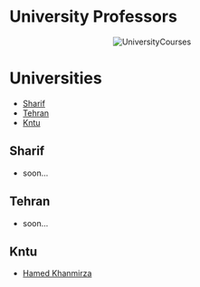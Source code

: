 # University Professors
<div align="center" markdown="1">
  
![UniversityCourses](https://i0.wp.com/calmatters.org/wp-content/uploads/2022/06/060623-Professor-AI-Midjourney-CM-01.jpg?fit=1200%2C800&ssl=1)

</div>

# Universities
- [Sharif](#Sharif)
- [Tehran](#Tehran)
- [Kntu](#Kntu)

## Sharif
- soon...

## Tehran
- soon...

## Kntu
- [Hamed Khanmirza](http://cv.kntu.ac.ir/HamedKhanmirza)